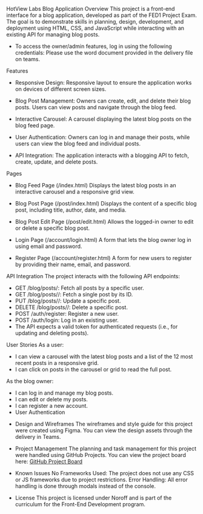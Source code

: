 HotView Labs Blog Application
Overview
This project is a front-end interface for a blog application, developed as part of the FED1 Project Exam. The goal is to demonstrate skills in planning, design, development, and deployment using HTML, CSS, and JavaScript while interacting with an existing API for managing blog posts.


* To access the owner/admin features, log in using the following credentials: Please use the word document provided in the delivery file on teams.




Features
* Responsive Design: Responsive layout to ensure the application works on devices of different screen sizes.

* Blog Post Management: Owners can create, edit, and delete their blog posts. Users can view posts and navigate through the blog feed.

* Interactive Carousel: A carousel displaying the latest blog posts on the blog feed page.

* User Authentication: Owners can log in and manage their posts, while users can view the blog feed and individual posts.

* API Integration: The application interacts with a blogging API to fetch, create, update, and delete posts.


Pages

* Blog Feed Page (/index.html)
Displays the latest blog posts in an interactive carousel and a responsive grid view.


* Blog Post Page (/post/index.html)
Displays the content of a specific blog post, including title, author, date, and media.

* Blog Post Edit Page (/post/edit.html)
Allows the logged-in owner to edit or delete a specific blog post.

* Login Page (/account/login.html)
A form that lets the blog owner log in using email and password.

* Register Page (/account/register.html)
A form for new users to register by providing their name, email, and password.

API Integration
The project interacts with the following API endpoints:

* GET /blog/posts/<name>: Fetch all posts by a specific user.
* GET /blog/posts/<name>/<id>: Fetch a single post by its ID.
* PUT /blog/posts/<name>/<id>: Update a specific post.
* DELETE /blog/posts/<name>/<id>: Delete a specific post.
* POST /auth/register: Register a new user.
* POST /auth/login: Log in an existing user.
* The API expects a valid token for authenticated requests (i.e., for updating and deleting posts).

User Stories
As a user:
- I can view a carousel with the latest blog posts and a list of the 12 most recent posts in a responsive grid.
- I can click on posts in the carousel or grid to read the full post.

As the blog owner:
- I can log in and manage my blog posts.
- I can edit or delete my posts.
- I can register a new account.
- User Authentication


* Design and Wireframes
The wireframes and style guide for this project were created using Figma. You can view the design assets through the delivery in Teams.

* Project Management
The planning and task management for this project were handled using GitHub Projects. You can view the project board here: [GitHub Project Board](https://github.com/users/hvemily/projects/4)

* Known Issues
No Frameworks Used: The project does not use any CSS or JS frameworks due to project restrictions.
Error Handling: All error handling is done through modals instead of the console.

* License
This project is licensed under Noroff and is part of the curriculum for the Front-End Development program.

